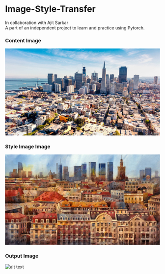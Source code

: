 # Image-Style-Transfer<br /> 
In collaboration with Ajit Sarkar <br />
A part of an independent project to learn and practice using Pytorch.


### Content Image
![alt text](Content_Image.jpg)

### Style Image Image
![alt text](Style_Image.jpg)

### Output Image
![alt text](Output.jpg)
